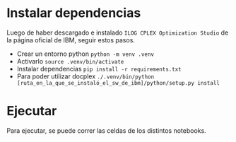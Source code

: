 # Instalar dependencias
Luego de haber descargado e instalado `ILOG CPLEX Optimization Studio` de la página oficial de IBM, seguir estos pasos.

- Crear un entorno python
  `python -m venv .venv`
- Activarlo
  `source .venv/bin/activate`
- Instalar dependencias
  `pip install -r requirements.txt`
- Para poder utilizar docplex
  `./.venv/bin/python [ruta_en_la_que_se_instaló_el_sw_de_ibm]/python/setup.py install`

# Ejecutar
Para ejecutar, se puede correr las celdas de los distintos notebooks.